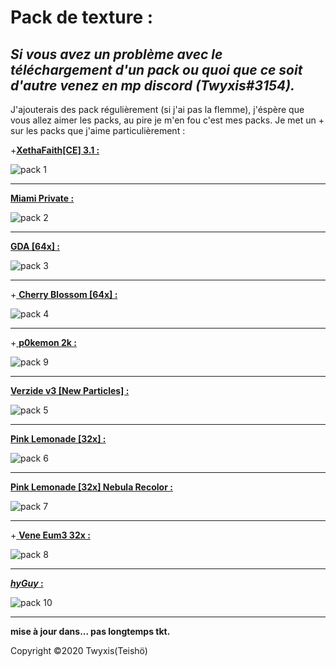 # **Pack de texture :**
**_Si vous avez un problème avec le téléchargement d'un pack ou quoi que ce soit d'autre venez en mp discord (Twyxis#3154)._**
--------------------------------------------------------------------------------------------------------------------------------------------------------------------

J'ajouterais des pack régulièrement (si j'ai pas la flemme), j'éspère que vous allez aimer les packs, au pire je m'en fou c'est mes packs. Je met un + sur les packs que j'aime particulièrement :


+<a
href="https://www.mediafire.com/file/qopgwdg84lb2nkc/%2521_%25C2%25A77Xetha%25C2%25A7fFaith%25C2%25A7f%255B%25C2%25A74C%25C2%25A72E%25C2%25A7f%255D_%25C2%25A7f3.1.zip/fil">**XethaFaith[CE] 3.1 :**</a>

![pack 1](https://user-images.githubusercontent.com/93156024/139471894-fa15b768-66a7-4430-85ba-8c1e9df7ba93.png)

--------------------------------------------------------------------------------------------------------------------------------------------------------------------

<a href="https://www.mediafire.com/file/3jzwjqrel5wp6cf/%21____%A74%A7lMiami_%A78%A7lPrivate.zip/file"> **Miami Private :**</a>
  
![pack 2](https://user-images.githubusercontent.com/93156024/139473241-91b93976-814e-4f47-9d8a-39bca98e32c7.png)

--------------------------------------------------------------------------------------------------------------------------------------------------------------------

<a href="https://www.mediafire.com/file/7ri8nfw1ftguw1c/%2521_%25C2%25A7f%25C2%25A7l%25C2%25A7oGDA_%25C2%25A7f%255B%25C2%25A7964x%25C2%25A7f%255D.zip/file"> **GDA [64x] :**</a>

![pack 3](https://user-images.githubusercontent.com/93156024/139474990-6dad3b27-31b5-4a16-b4cc-f3b73f9db85d.png)

--------------------------------------------------------------------------------------------------------------------------------------------------------------------

+<a href="http://www.mediafire.com/file/fvopo9bgscq9p2x/%2521__%25C2%25A7dCherry_Blossom_%25C2%25A78%255B%25C2%25A7d64x%25C2%25A78%255D.zip/file"> **Cherry Blossom [64x] :** </a>

![pack 4](https://user-images.githubusercontent.com/93156024/139475406-1001b1a1-b010-458e-9d6b-c669f880221e.png)

--------------------------------------------------------------------------------------------------------------------------------------------------------------------

+<a href="https://www.mediafire.com/file/yq97fm2b5oo4hpg/%21%A76p0kemon_%A7d2k.zip/file"> **p0kemon 2k :**</a>

![pack 9](https://user-images.githubusercontent.com/93156024/139478939-2c224ac5-ef3e-421d-937f-5be10b94a0cb.png)

--------------------------------------------------------------------------------------------------------------------------------------------------------------------

<a href="http://www.mediafire.com/file/f7mnb1gmvao071y/%2521_%25C2%25A74Verzide_v3_%25C2%25A7l%25C2%25A7f%255BNew_Particles%255D.zip/file"> **Verzide v3 [New Particles] :** </a>

![pack 5](https://user-images.githubusercontent.com/93156024/139477665-d7fdb013-a214-4251-8352-06d8561adab5.png)

--------------------------------------------------------------------------------------------------------------------------------------------------------------------

<a href="https://www.mediafire.com/file/0vifa6noqcelqis/%2521_%25C2%25A7dPink_%25C2%25A7eLemonade_%255B32x%255D.zip/file"> **Pink Lemonade [32x] :**</a>

![pack 6](https://user-images.githubusercontent.com/93156024/139478110-6cde2e48-00c1-4207-a541-72277b5f9d16.png)

--------------------------------------------------------------------------------------------------------------------------------------------------------------------

<a href="https://www.mediafire.com/file/mp8msy54el604b7/%2521_%25C2%25A7dPink_%25C2%25A7eLemonade_%255B32x%255D_%25C2%25A79Nebula_%25C2%25A75Recolor.zip/file"> **Pink Lemonade [32x] Nebula Recolor :** </a>

![pack 7](https://user-images.githubusercontent.com/93156024/139478317-e8260598-6e4c-43f8-95de-054551530347.png)

--------------------------------------------------------------------------------------------------------------------------------------------------------------------

+<a href="https://www.mediafire.com/file/cql0ey4jct43w9i/%21_%A7eVene_%A79Eum3_%A7c32x.zip/file"> **Vene Eum3 32x :** </a>

![pack 8](https://user-images.githubusercontent.com/93156024/139478557-3c6d96b0-a301-4c72-851e-16ed0c64321b.png)

--------------------------------------------------------------------------------------------------------------------------------------------------------------------


<a href="https://www.mediafire.com/file/uktyb0c09zkmt6o/$hyGuy$.zip/file"> **$hyGuy$ :** </a>

![pack 10](https://user-images.githubusercontent.com/93156024/139499406-52ecf3c8-6eb7-42eb-9ec6-5df0295eea03.png)

--------------------------------------------------------------------------------------------------------------------------------------------------------------------

**mise à jour dans... pas longtemps tkt.**

Copyright ©2020 Twyxis(Teishö)




